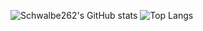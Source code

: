 ![Schwalbe262's GitHub stats](https://github-readme-stats.vercel.app/api?username=Schwalbe262&count_private=true)
![Top Langs](https://github-readme-stats.vercel.app/api/top-langs/?username=Schwalbe262&hide=Makefile,Assembly&layout=compact)
